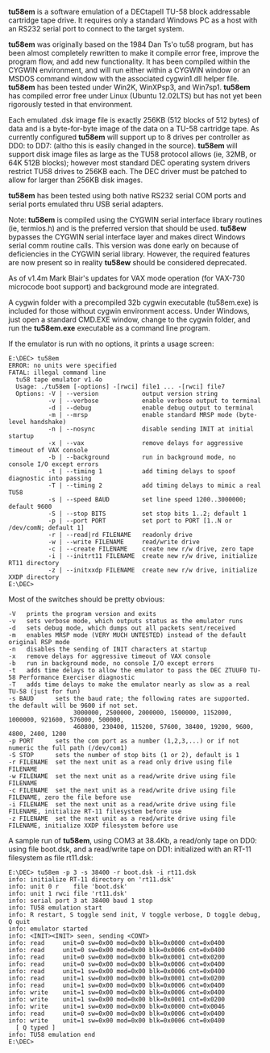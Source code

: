 <B>tu58em</B> is a software emulation of a DECtapeII TU-58 block addressable cartridge tape drive. It requires only a standard Windows PC as a host with an RS232 serial port to connect to the target system.

<B>tu58em</B> was originally based on the 1984 Dan Ts'o tu58 program, but has been almost completely rewritten to make it compile error free, improve the program flow, and add new functionality. It has been compiled within the CYGWIN environment, and will run either within a CYGWIN window or an MSDOS command window with the associated cygwin1.dll helper file. <B>tu58em</B> has been tested under Win2K, WinXPsp3, and Win7sp1. <B>tu58em</B> has compiled error free under Linux (Ubuntu 12.02LTS) but has not yet been rigorously tested in that environment.

Each emulated .dsk image file is exactly 256KB (512 blocks of 512 bytes) of data and is a byte-for-byte image of the data on a TU-58 cartridge tape. As currently configured <B>tu58em</B> will support up to 8 drives per controller as DD0: to DD7: (altho this is easily changed in the source). <B>tu58em</B> will support disk image files as large as the TU58 protocol allows (ie, 32MB, or 64K 512B blocks); however most standard DEC operating system drivers restrict TU58 drives to 256KB each. The DEC driver must be patched to allow for larger than 256KB disk images.

<B>tu58em</B> has been tested using both native RS232 serial COM ports and serial ports emulated thru USB serial adapters.

Note: <B>tu58em</B> is compiled using the CYGWIN serial interface library routines (ie, termios.h) and is the preferred version that should be used. <B>tu58ew</B> bypasses the CYGWIN serial interface layer and makes direct Windows serial comm routine calls. This version was done early on because of deficiencies in the CYGWIN serial library. However, the required features are now present so in reality <B>tu58ew</B> should be considered deprecated.

As of v1.4m Mark Blair's updates for VAX mode operation (for VAX-730 microcode boot support) and background mode are integrated.

A cygwin folder with a precompiled 32b cygwin executable (tu58em.exe) is included for those without cygwin environment access. Under Windows, just open a standard CMD.EXE window, change to the cygwin folder, and run the <B>tu58em.exe</B> executable as a command line program.

If the emulator is run with no options, it prints a usage screen:

```
E:\DEC> tu58em
ERROR: no units were specified
FATAL: illegal command line
  tu58 tape emulator v1.4o
  Usage: ./tu58em [-options] -[rwci] file1 ... -[rwci] file7
  Options: -V | --version            output version string
           -v | --verbose            enable verbose output to terminal
           -d | --debug              enable debug output to terminal
           -m | --mrsp               enable standard MRSP mode (byte-level handshake)
           -n | --nosync             disable sending INIT at initial startup
           -x | --vax                remove delays for aggressive timeout of VAX console
           -b | --background         run in background mode, no console I/O except errors
           -t | --timing 1           add timing delays to spoof diagnostic into passing
           -T | --timing 2           add timing delays to mimic a real TU58
           -s | --speed BAUD         set line speed 1200..3000000; default 9600
           -S | --stop BITS          set stop bits 1..2; default 1
           -p | --port PORT          set port to PORT [1..N or /dev/comN; default 1]
           -r | --read|rd FILENAME   readonly drive
           -w | --write FILENAME     read/write drive
           -c | --create FILENAME    create new r/w drive, zero tape
           -i | --initrt11 FILENAME  create new r/w drive, initialize RT11 directory
           -z | --initxxdp FILENAME  create new r/w drive, initialize XXDP directory
E:\DEC>
```

Most of the switches should be pretty obvious:

```
-V   prints the program version and exits
-v   sets verbose mode, which outputs status as the emulator runs
-d   sets debug mode, which dumps out all packets sent/received
-m   enables MRSP mode (VERY MUCH UNTESTED) instead of the default original RSP mode
-n   disables the sending of INIT characters at startup
-x   remove delays for aggressive timeout of VAX console
-b   run in background mode, no console I/O except errors
-t   adds time delays to allow the emulator to pass the DEC ZTUUF0 TU-58 Performance Exerciser diagnostic
-T   adds time delays to make the emulator nearly as slow as a real TU-58 (just for fun)
-s BAUD      sets the baud rate; the following rates are supported. the default will be 9600 if not set.
                  3000000, 2500000, 2000000, 1500000, 1152000, 1000000, 921600, 576000, 500000,
                  460800, 230400, 115200, 57600, 38400, 19200, 9600, 4800, 2400, 1200
-p PORT      sets the com port as a number (1,2,3,...) or if not numeric the full path (/dev/com1)
-S STOP      sets the number of stop bits (1 or 2), default is 1
-r FILENAME  set the next unit as a read only drive using file FILENAME
-w FILENAME  set the next unit as a read/write drive using file FILENAME
-c FILENAME  set the next unit as a read/write drive using file FILENAME, zero the file before use
-i FILENAME  set the next unit as a read/write drive using file FILENAME, initialize RT-11 filesystem before use
-z FILENAME  set the next unit as a read/write drive using file FILENAME, initialize XXDP filesystem before use
```

A sample run of <B>tu58em</B>, using COM3 at 38.4Kb, a read/only tape on DD0: using file boot.dsk, and a read/write tape on DD1: initialized with an RT-11 filesystem as file rt11.dsk:

```
E:\DEC> tu58em -p 3 -s 38400 -r boot.dsk -i rt11.dsk
info: initialize RT-11 directory on 'rt11.dsk'
info: unit 0 r    file 'boot.dsk'
info: unit 1 rwci file 'rt11.dsk'
info: serial port 3 at 38400 baud 1 stop
info: TU58 emulation start
info: R restart, S toggle send init, V toggle verbose, D toggle debug, Q quit
info: emulator started
info: <INIT><INIT> seen, sending <CONT>
info: read     unit=0 sw=0x00 mod=0x00 blk=0x0000 cnt=0x0400
info: read     unit=0 sw=0x00 mod=0x00 blk=0x0006 cnt=0x0400
info: read     unit=0 sw=0x00 mod=0x00 blk=0x0001 cnt=0x0200
info: read     unit=0 sw=0x00 mod=0x00 blk=0x0006 cnt=0x0400
info: read     unit=1 sw=0x00 mod=0x00 blk=0x0006 cnt=0x0400
info: read     unit=1 sw=0x00 mod=0x00 blk=0x0001 cnt=0x0200
info: read     unit=1 sw=0x00 mod=0x00 blk=0x0006 cnt=0x0400
info: write    unit=1 sw=0x00 mod=0x00 blk=0x0006 cnt=0x0400
info: write    unit=1 sw=0x00 mod=0x00 blk=0x0001 cnt=0x0200
info: write    unit=1 sw=0x00 mod=0x00 blk=0x0000 cnt=0x0046
info: read     unit=0 sw=0x00 mod=0x00 blk=0x0006 cnt=0x0400
info: write    unit=1 sw=0x00 mod=0x00 blk=0x0006 cnt=0x0400
  [ Q typed ]
info: TU58 emulation end
E:\DEC>
```

